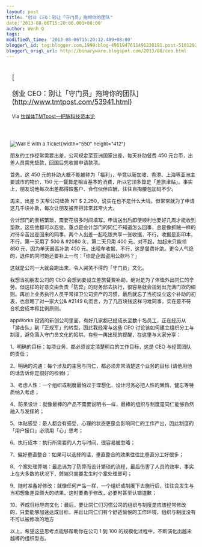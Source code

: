 ```yaml
--- 
layout: post 
title: "创业 CEO：别让「守门员」拖垮你的团队" 
date:'2013-08-06T15:20:00.001+08:00' 
author: Wenh Q
tags:
modified\_time: '2013-08-06T15:20:12.489+08:00' 
blogger\_id: tag:blogger.com,1999:blog-4961947611491238191.post-5101293554759063184
blogger\_orig\_url: http://binaryware.blogspot.com/2013/08/ceo.html
---
```

<div style="margin: 10px; padding: 5px;">

<div style="font-size: 18px;">

[

创业 CEO：别让「守门员」拖垮你的团队](http://www.tmtpost.com/53941.html)

</div>

<div style="font-size: 13px;">

Via [钛媒体TMTpost—把脉科技资本论](http://www.tmtpost.com/)

</div>

</div>

<div style="font-size: 13px; padding: 15px 0 10px 10px;">

![Wall E with a
Ticket](http://www.tmtpost.com/wp-content/plugins/wp-o-matic/cache/6a7f281878_2617064975-2abb284cf8-b-550x412.jpg){width="550"
height="412"}

朋友的工作经常需要出差，公司规定至亚洲国家出差，每天补助餐费 450
元台币，出差人员需先垫款，回国后凭收据申请款项。

首先，这 450
元的补助大概不能被称为「福利」，毕竟以新加坡、香港、上海等亚洲主要城市的物价，150
元一餐算是相当基本的消费，所以它顶多算是「差旅津贴」。事实上，朋友说他每次出差都得跟客户、合作伙伴应酬，往往自掏腰包加码不少。

再来，出差 5 天帮公司垫款 NT
$
2,250，说实在也不是什么大钱。但常常就为了申请这几千块补助，每次让朋友被弄得非常非常火大。

会计部门的表格繁琐，需要花很多时间填写，申请送出后即使顺利也要好几周才能收到垫款，这些他都可以忍受。重点是会计部门的同仁不知道怎么回事，总是像抓贼一样的对待辛苦出差回来的同事。两个人出差一起吃饭共享一张收据，不行。收据是影印本，不行。第一天用了
500 &
#2080 3;，第二天只用 400 元，对不起，加起来只能领 850
元，因为单天最高补助 450
元。出租车收据，不行，这是餐费补助。更令人气绝的，退件的同时她还要补上一句：「你是企图盗用公款吗？」

这就是公司一大就会跑出来，令人哭笑不得的「守门员」文化。

我想当初朋友公司的 CEO
会想到要设立差旅餐费补助，绝对是为了体恤外出同仁的辛劳。但这样的好意交由负责「防弊」的财务部去执行，很容易就会规划出充满门坎的细则。再加上业务执行人员平常捍卫公司资产的习惯，最后就忘了当初设立这个补助的初衷，也忽略了对一家大公&
#2149
6;而言，为了几百块钱这样刁难同事，实在是不符合机会成本和比例原则。

appWorks
投资的新创公司里面，有好几家都已经成长至数十名员工，正在经历从「游击队」到「正规军」的转型。因此我经常与这些
CEO
讨论该如何建立组织分工与制度，避免落入守门员文化的陷阱。有些一再出现的提醒，在这里与大家分享：

1、明确的目标：每项业务，都必须设定清楚明白的工作目标，这是 CEO
与经营团队的责任；

2、明确的沟通：每个涉及的主管与同仁，都必须非常清楚这个业务的目标
(请他用他的话告诉你是很好的检验)；

3、考虑人性：一个组织或制度最怕过于理想化，设计时务必把人性的懒惰、健忘等特质纳入考虑；

4、防呆设计：就像最棒的产品不需要说明书一样，最棒的组织与制度是同仁能够自然融入与发挥的；

5、体贴感受：是人都会有感受，心理的状态更是会影响同仁的工作产出，因此制度的「用户接口」必须用「心」思考；

6、执行成本：执行所需要的人力与时间，很容易被忽略；

7、偏好垂直整合：如果可以选择的话，垂直整合的效果往往比垂直分工好很多；

8、个案处理弊端：最忌讳为了防弊而设计繁琐的流程，最后伤害了人员的效率，事实上在大多数的状况下，弊端只需要发生时个案处理即可；

9、随时准备好修改：就像任何产品一样，一个组织或制度下去施行后，往往会发生与当初想象差异颇大的结果，这时要勇于修改，必要时甚至认错道歉；

10、养成目标导向文化：最后，要让同仁们习惯公司的组织与制度是应该经常修改的，只要能够加速达成目标，并且让同仁们有个舒适愉悦的工作环境，组织与制度没有不可以被修改的地方

以上，希望这些思考点能够帮助你在公司 1 到 100
的规模化过程中，不断演化出越来越棒的组织型态。

</div>
